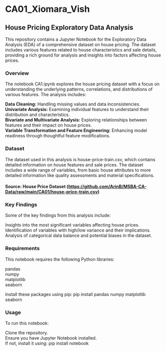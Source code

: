 # CA01_Xiomara_Vish


## House Pricing Exploratory Data Analysis
This repository contains a Jupyter Notebook for the Exploratory Data Analysis (EDA) of a comprehensive dataset on house pricing. The dataset includes various features related to house characteristics and sale details, providing a rich ground for analysis and insights into factors affecting house prices.

### Overview
The notebook CA1.ipynb explores the house pricing dataset with a focus on understanding the underlying patterns, correlations, and distributions of various features. The analysis includes:

**Data Cleaning:** Handling missing values and data inconsistencies. <br>
**Univariate Analysis:** Examining individual features to understand their distribution and characteristics. <br>
**Bivariate and Multivariate Analysis:** Exploring relationships between features and their impact on house prices. <br>
**Variable Transformation and Feature Engineering:** Enhancing model readiness through thoughtful feature modifications.

### Dataset
The dataset used in this analysis is house-price-train.csv, which contains detailed information on house features and sale prices. The dataset includes a wide range of variables, from basic house attributes to more detailed information like quality assessments and material specifications.

#### Source: House Price Dataset (https://github.com/ArinB/MSBA-CA-Data/raw/main/CA01/house-price-train.csv)

### Key Findings
Some of the key findings from this analysis include:

Insights into the most significant variables affecting house prices. <br>
Identification of variables with high/low variance and their implications. <br>
Analysis of categorical data balance and potential biases in the dataset.

### Requirements
This notebook requires the following Python libraries:

pandas <br>
numpy <br>
matplotlib <br>
seaborn

Install these packages using pip: pip install pandas numpy matplotlib seaborn

### Usage
To run this notebook:

Clone the repository. <br>
Ensure you have Jupyter Notebook installed. <br>
If not, install it using: pip install notebook
